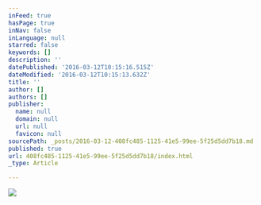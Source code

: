 ```yaml
---
inFeed: true
hasPage: true
inNav: false
inLanguage: null
starred: false
keywords: []
description: ''
datePublished: '2016-03-12T10:15:16.515Z'
dateModified: '2016-03-12T10:15:13.632Z'
title: ''
author: []
authors: []
publisher:
  name: null
  domain: null
  url: null
  favicon: null
sourcePath: _posts/2016-03-12-408fc485-1125-41e5-99ee-5f25d5dd7b18.md
published: true
url: 408fc485-1125-41e5-99ee-5f25d5dd7b18/index.html
_type: Article

---
```

![](https://the-grid-user-content.s3-us-west-2.amazonaws.com/801bfc3b-ccde-46fe-a1cd-d7ec5ffd35fe.jpg)